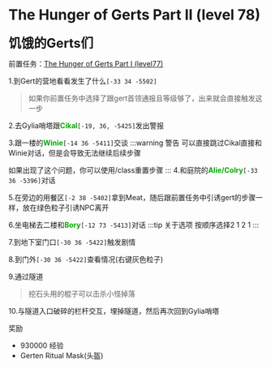 # The Hunger of Gerts Part II (level 78)
<span style="font-size: 25px;">**饥饿的Gerts们**</span>

前置任务：[The Hunger of Gerts Part I (level77)](/quests/lvl71-80/level%2077%20-%20the%20hunger%20of%20gerts%20part%20i.html)

1.到Gert的营地看看发生了什么`[-33 34 -5502]`
>如果你前置任务中选择了跟gert首领通报且等级够了，出来就会直接触发这一步

2.去Gylia哨塔跟<font color=00AA00>**Cikal**</font>`[-19, 36, -5425]`发出警报

3.跟一楼的<font color=00AA00>**Winie**</font>`[-14 36 -5411]`交谈
:::warning 警告
可以直接跳过Cikal直接和Winie对话，但是会导致无法继续后续步骤

如果出现了这个问题，你可以使用/class重置步骤
:::
4.和庭院的<font color=00AA00>**Alie/Colry**</font>`[-33 36 -5396]`对话


5.在旁边的用餐区`[-2 38 -5402]`拿到Meat，随后跟前置任务中引诱gert的步骤一样，放在绿色粒子引诱NPC离开

6.坐电梯去二楼和<font color=00AA00>**Bory**</font>`[-12 73 -5413]`对话
:::tip 关于选项
按顺序选择2 1 2 1
:::

7.到地下室门口`[-30 36 -5422]`触发剧情

8.到门外`[-30 36 -5422]`查看情况(右键灰色粒子)

9.通过隧道
>挖石头用的棍子可以击杀小怪掉落

10.与隧道入口破碎的栏杆交互，埋掉隧道，然后再次回到Gylia哨塔

奖励
+ 930000 经验
+ Gerten Ritual Mask(头盔)